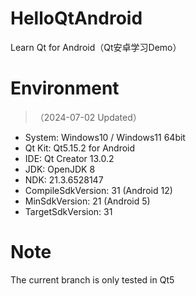 # HelloQtAndroid
Learn Qt for Android（Qt安卓学习Demo）

# Environment 
> （2024-07-02 Updated）
- System: Windows10 / Windows11 64bit 
- Qt Kit: Qt5.15.2 for Android
- IDE: Qt Creator 13.0.2
- JDK: OpenJDK 8
- NDK: 21.3.6528147
- CompileSdkVersion: 31 (Android 12)
- MinSdkVersion: 21 (Android 5)
- TargetSdkVersion: 31

# Note 
The current branch is only tested in Qt5
